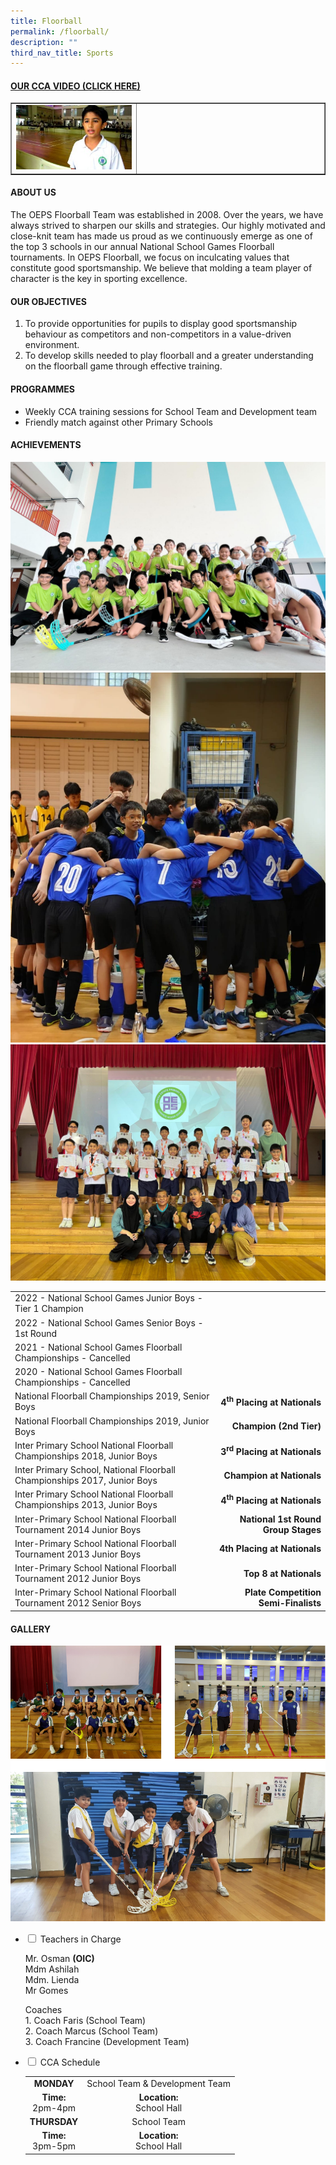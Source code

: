 ```yaml
---
title: Floorball
permalink: /floorball/
description: ""
third_nav_title: Sports
---
```

<h4><strong><a title="Our CCA Video (Click here)" href="https://drive.google.com/file/d/1-Nne62hGCc7DxhgcvKGOIROL6Ce3y7GK/view" target="_blank" rel="noopener">OUR CCA VIDEO (CLICK HERE)</a></strong></h4>
<table style="border-collapse: collapse; width: 100%;" border="1">
<tbody>
<tr>
<td style="width: 40%;"><a href="https://drive.google.com/file/d/1-Nne62hGCc7DxhgcvKGOIROL6Ce3y7GK/view"><img src="/images/fb1.jpg"></a></td>
<td style="width: 60%;">&nbsp;</td>
</tr>
</tbody>
</table>
<h4><strong>ABOUT US</strong></h4>
<p>The OEPS Floorball Team was established in 2008. Over the years, we have always strived to sharpen our skills and strategies. Our highly motivated and close-knit team has made us proud as we continuously emerge as one of the top 3 schools in our annual National School Games Floorball tournaments. In OEPS Floorball, we focus on inculcating values that constitute good sportsmanship. We believe that molding a team player of character is the key in sporting excellence.</p>
<h4><strong>OUR OBJECTIVES</strong></h4>
<ol>
<li>To provide opportunities for pupils to display good sportsmanship behaviour as competitors and non-competitors in a value-driven environment.</li>
<li>To develop skills needed to play floorball and a greater understanding on the floorball game through effective training.</li>
</ol>
<h4><strong>PROGRAMMES</strong></h4>
<ul>
<li aria-level="1">Weekly CCA training sessions for School Team and Development team&nbsp;</li>
<li aria-level="1">Friendly match against other Primary Schools</li>
</ul>
<h4><strong>ACHIEVEMENTS</strong></h4>
<img src="/images/floorball_1.jpg"><br><img src="/images/floorball_2.jpg"><br><img src="/images/floorball_3.jpg"><table>
<tbody>
<tr>
	</tr><tr>
	
<td>2022 - National School Games Junior Boys - Tier 1 Champion</td>
<td>&nbsp;</td>
</tr>
<tr><td>2022 - National School Games Senior Boys - 1st Round</td>
<td>&nbsp;</td>
	




</tr>
	<tr>
	
<td>2021 - National School Games Floorball Championships - Cancelled</td>
<td>&nbsp;</td>
</tr>
<tr>
<td>2020 - National School Games Floorball Championships - Cancelled</td>
<td>&nbsp;</td>
</tr>
<tr>
<td>National Floorball Championships 2019, Senior Boys</td>
<td style="text-align: right;"><strong> 4<sup>th</sup>&nbsp;Placing at Nationals</strong></td>
</tr>
<tr>
<td>National Floorball Championships 2019, Junior Boys</td>
<td style="text-align: right;"><strong> Champion (2nd Tier)</strong></td>
</tr>
<tr>
<td>Inter Primary School National Floorball Championships 2018, Junior Boys</td>
<td style="text-align: right;"><strong> 3<sup>rd</sup>&nbsp;Placing at Nationals</strong></td>
</tr>
<tr>
<td>Inter Primary School, National Floorball Championships 2017, Junior Boys</td>
<td style="text-align: right;"><strong> Champion at Nationals</strong></td>
</tr>
<tr>
<td>Inter Primary School National Floorball Championships 2013, Junior Boys</td>
<td style="text-align: right;"><strong> 4<sup>th</sup>&nbsp;Placing at Nationals</strong></td>
</tr>
<tr>
<td>Inter-Primary School National Floorball Tournament 2014 Junior Boys</td>
<td style="text-align: right;"><strong>&nbsp;National 1st Round Group Stages</strong></td>
</tr>
<tr>
<td>Inter-Primary School National Floorball Tournament 2013 Junior Boys</td>
<td style="text-align: right;"><strong>4th Placing at Nationals</strong></td>
</tr>
<tr>
<td>Inter-Primary School National Floorball Tournament 2012 Junior Boys</td>
<td style="text-align: right;"><strong>Top 8 at Nationals</strong></td>
</tr>
<tr>
<td>Inter-Primary School National Floorball Tournament 2012 Senior Boys</td>
<td style="text-align: right;"><strong>Plate Competition Semi-Finalists</strong></td>
</tr>
</tbody>
</table>
<h4><strong>GALLERY</strong></h4>
<img src="/images/fb2.png">
<ul class="jekyllcodex_accordion">
<li><input id="accordion1" type="checkbox"> <label for="accordion1">Teachers in Charge</label>
<div>
<p>Mr. Osman&nbsp;<strong>(OIC)<br></strong>Mdm Ashilah<br>Mdm. Lienda<br>Mr Gomes</p><p>Coaches<br>1. Coach Faris (School Team)<br>2. Coach Marcus (School Team)<br>3. Coach Francine (Development Team)<br>
</p></div>
</li>
<li><input id="accordion2" type="checkbox"> <label for="accordion2">CCA Schedule</label>
<div>
<table>
<tbody>
<tr>
<td style="text-align: center;"><strong>MONDAY</strong></td>
<td style="text-align: center;">School Team &amp; Development Team</td>
</tr>
<tr>
<td style="text-align: center;"><strong>Time:<br></strong>2pm-4pm</td>
<td style="text-align: center;"><strong>Location:<br></strong>School Hall</td>
</tr>
<tr>
<td style="text-align: center;"><strong>THURSDAY</strong></td>
<td style="text-align: center;">School Team</td>
</tr>
<tr>
<td style="text-align: center;"><strong>Time:<br></strong>3pm-5pm</td>
<td style="text-align: center;"><strong>Location:<br></strong>School Hall</td>
</tr>
</tbody>
</table>
</div>
</li>
</ul>